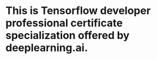 

# This is Tensorflow developer professional certificate specialization offered by deeplearning.ai.
